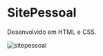 # SitePessoal
Desenvolvido em HTML e CSS.


![sitepessoal](https://user-images.githubusercontent.com/74156967/128792302-b7a8652a-51c6-421e-a812-629f20364b79.gif)

